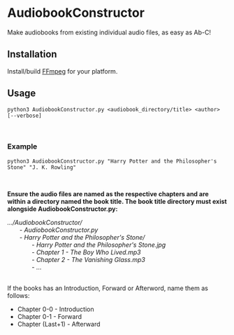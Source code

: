 # AudiobookConstructor
Make audiobooks from existing individual audio files, as easy as Ab-C!


## Installation
Install/build [FFmpeg](https://ffmpeg.org) for your platform.


## Usage

`python3 AudiobookConstructor.py <audiobook_directory/title> <author> [--verbose]`

<br>

### Example

`python3 AudiobookConstructor.py "Harry Potter and the Philosopher's Stone" "J. K. Rowling"`

<br>

__Ensure the audio files are named as the respective chapters and are within a directory named the book title. The book title directory must exist alongside AudiobookConstructor.py:__

_.../AudiobookConstructor/_<br>
&emsp;&emsp;- _AudiobookConstructor.py_<br>
&emsp;&emsp;- _Harry Potter and the Philosopher's Stone/_<br>
&emsp;&emsp;&emsp;&emsp;- _Harry Potter and the Philosopher's Stone.jpg_<br>
&emsp;&emsp;&emsp;&emsp;- _Chapter 1 - The Boy Who Lived.mp3_<br>
&emsp;&emsp;&emsp;&emsp;- _Chapter 2 - The Vanishing Glass.mp3_<br>
&emsp;&emsp;&emsp;&emsp;- _..._<br>
<br>

If the books has an Introduction, Forward or Afterword, name them as follows:
* Chapter 0-0 - Introduction
* Chapter 0-1 - Forward
* Chapter (Last+1) - Afterward